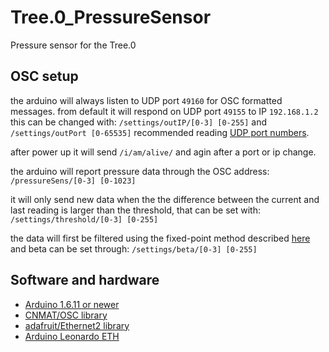 # Tree.0_PressureSensor
Pressure sensor for the Tree.0

## OSC setup
the arduino will always listen to UDP port `49160` for OSC formatted messages. from default it will respond on UDP port `49155` to IP `192.168.1.2` this can be changed with:
`/settings/outIP/[0-3] [0-255]` and
`/settings/outPort [0-65535]` recommended reading [UDP port numbers](https://en.wikipedia.org/wiki/List_of_TCP_and_UDP_port_numbers).

after power up it will send `/i/am/alive/` and agin after a port or ip change.

the arduino will report pressure data through the OSC address: `/pressureSens/[0-3] [0-1023]`

it will only send new data when the the difference between the current and last reading is larger than the threshold, that can be set with: `/settings/threshold/[0-3] [0-255]`

the data will first be filtered using the fixed-point method described [here](https://kiritchatterjee.wordpress.com/2014/11/10/a-simple-digital-low-pass-filter-in-c/)
and beta can be set through: `/settings/beta/[0-3] [0-255]`

## Software and hardware
- [Arduino 1.6.11 or newer](https://www.arduino.cc/en/Main/Software)
- [CNMAT/OSC library](https://github.com/CNMAT/OSC)
- [adafruit/Ethernet2 library](https://github.com/adafruit/Ethernet2)
- [Arduino Leonardo ETH](http://www.arduino.org/products/boards/arduino-leonardo-eth)
